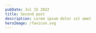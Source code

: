 ```yaml
---
pubDate: Jul 15 2022
title: Second post
description: Lorem ipsum dolor sit amet
heroImage: /favicon.svg
---
```


